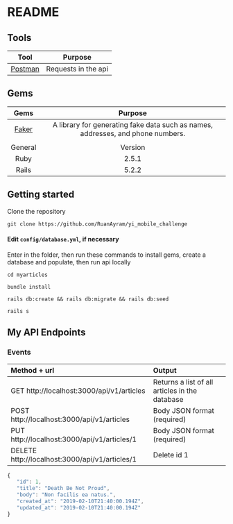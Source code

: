 # README

## Tools

| Tool  | Purpose |
| :---: |:-------:|
| [Postman](https://www.getpostman.com/) | Requests in the api |


## Gems

| Gems  | Purpose |
| :---: |:-------:|
| [Faker](https://github.com/stympy/faker) | A library for generating fake data such as names, addresses, and phone numbers. |
|  |  |
| General | Version |
| Ruby  | 2.5.1 |
| Rails | 5.2.2 |


## Getting started

Clone the repository
```
git clone https://github.com/RuanAyram/yi_mobile_challenge
```

#### Edit `config/database.yml`, if necessary

Enter in the folder, then run these commands to install gems, create a database and populate, then run api locally
```
cd myarticles

bundle install

rails db:create && rails db:migrate && rails db:seed

rails s
```

## My API Endpoints

### Events

| Method + url | Output |
| :----------- |:-------|
| GET http://localhost:3000/api/v1/articles | Returns a list of all articles in the database |
| POST http://localhost:3000/api/v1/articles | Body JSON format (required) |
| PUT http://localhost:3000/api/v1/articles/1 | Body JSON format (required) |
| DELETE http://localhost:3000/api/v1/articles/1 | Delete id 1 |
 ```javascript
{
    "id": 1,
    "title": "Death Be Not Proud",
    "body": "Non facilis ea natus.",
    "created_at": "2019-02-10T21:40:00.194Z",
    "updated_at": "2019-02-10T21:40:00.194Z"
}
 ```